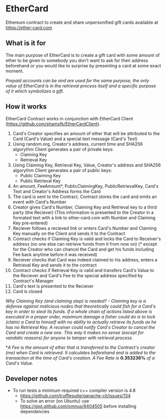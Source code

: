 # EtherCard
Ethereum contract to create and share unpersonified gift cards available at https://ether-card.com

## What is it for
The main purpose of EtherCard is to create a gift card with some amount of ether to be given to somebody you don't want to ask for their address beforehand or you would like to surprise by presenting a card at some exact moment.

_Prepaid accounts can be and are used for the same purpose, the only value of EtherCard is in the retrieval process itself and a specific purpose of it which symbolizes a gift._

## How it works
EtherCard Contract works in conjunction with EtherCard Client (https://github.com/shamsfk/EtherCardClient).

1. Card's Creator specifies an amount of ether that will be attributed to the Card (Card's Value) and a special text message (Card's Text)
2. Using random.org, Creator's address, current time and SHA256 algorythm Client generates a pair of private keys:
    * Claiming Key
    * Retrieval Key
3. Using Claiming Key, Retrieval Key, Value, Creator's address and SHA256 algorythm Client generates a pair of public keys:
    * Public Claiming Key
    * Public Retrieval Key
4. An amount, FeeAmount*, PublicClaimingKey, PublicRetrievalKey, Card's Text and Creator's Address forms the Card
5. The card is sent to the Contract, Contract stores the card and emits an event with Card's Number
6. Creator gives Card's Number, Claiming Key and Retrieval key to a third party (the Reciever) (This information is presented to the Creator in a formated text with a link to ether-card.com with Number and Claiming Key pre-entered)
7. Reciever follows a recieved link or enters Card's Number and Claiming Key manually on the Client and sends it to the Contract
8. Contract checks if Claiming Key is valid and locks the Card to Receiver's address (no one else can retrieve funds from it from now on) (* except for the Creator who can chancel the Card and get his funds including Fee back anytime before it was received)
9. Reciever checks that Card was indeed claimed to his address, enters a Retrieval Key and sends it to the contract
10. Contract checks if Retrieval Key is valid and transfers Card's Value to the Reciever and Card's Fee to the special address specified by Contract's Manager
11. Card's text is presented to the Reciever
12. Card is closed

_Why Claiming Key (and claiming step) is needed? - Claiming key is a defense against malicious nodes that theoretically could fish for a Card's key in order to steal its funds. If a whole chain of actions listed above is executed in a proper order, maximum damage a fisher could do is to lock (claim) a Card to himself with no ability to actually retrieve its funds as he has no Retrieval Key. A receiver could notify Card's Creator to cancel the Card and create a new one. This way it makes no sense (except for vandalic reasons) for anyone to tamper with retrieval process._

*_A Fee is the amount of ether that is transferred to the Contract's creator (me) when Card is retrieved. It calculates beforehand and is added to the transaction at the time of Card's creation. A Fee Rate is_ **0.353236%** _of a Card's Value._

## Developer notes
* To run tests a minimum required c++ compiler version is 4.8
    * https://github.com/trufflesuite/ganache-cli/issues/134
    * To solve an error (on Ubuntu) use https://gist.github.com/omnus/6404505 before installing dependencies
